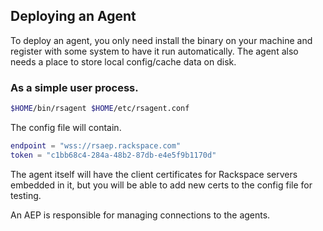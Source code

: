 
## Deploying an Agent

To deploy an agent, you only need install the binary on your machine and
register with some system to have it run automatically.  The agent also needs a
place to store local config/cache data on disk.

### As a simple user process.

```sh
$HOME/bin/rsagent $HOME/etc/rsagent.conf
```

The config file will contain.

```lua
endpoint = "wss://rsaep.rackspace.com"
token = "c1bb68c4-284a-48b2-87db-e4e5f9b1170d"
```

The agent itself will have the client certificates for Rackspace servers embedded in it, but you will be able to add new certs to the config file for testing.





An AEP is responsible for managing connections to the agents.
